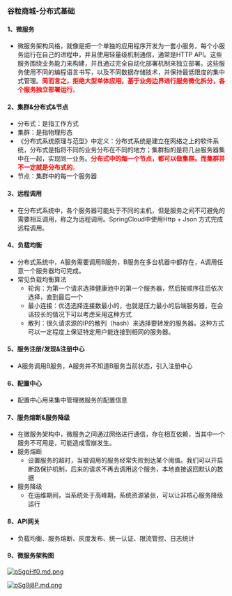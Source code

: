 ### 谷粒商城-分布式基础



#### 1、微服务

* 微服务架构风格，就像是把一个单独的应用程序开发为一套小服务，每个小服务运行在自己的进程中，并且使用轻量级机制通信，通常是HTTP API。这些服务围绕业务能力来构建，并且通过完全自动化部署机制来独立部署。这些服务使用不同的编程语言书写，以及不同数据存储技术，并保持最低限度的集中式管理。<font color='red'>**简而言之，拒绝大型单体应用，基于业务边界进行服务微化拆分，各个服务独立部署运行**。</font>

#### 2、集群&分布式&节点

* 分布式：是指工作方式
* 集群：是指物理形态
* 《分布式系统原理与范型》中定义：分布式系统是建立在网络之上的软件系统，分布式是指将不同的业务分布在不同的地方；集群指的是将几台服务器集中在一起，实现同一业务。<font color='red'>**分布式中的每一个节点，都可以做集群。而集群并不一定就是分布式的**。</font>
* 节点：集群中的每一个服务器

#### 3、远程调用

* 在分布式系统中，各个服务器可能处于不同的主机，但是服务之间不可避免的需要相互调用，称之为远程调用。SpringCloud中使用Http + Json 方式完成远程调用。

#### 4、负载均衡

* 分布式系统中，A服务需要调用B服务，B服务在多台机器中都存在，A调用任意一个服务器均可完成。
* 常见负载均衡算法
  * 轮询：为第一个请求选择健康池中的第一个服务器，然后按顺序往后依次选择，直到最后一个
  * 最小连接：优选选择连接数最小的，也就是压力最小的后端服务器，在会话较长的情况下可以考虑采用这种方式
  * 散列：很久请求源的IP的散列（hash）来选择要转发的服务器。这种方式可以一定程度上保证特定用户能连接到相同的服务器。

#### 5、服务注册/发现&注册中心

* A服务调用B服务，A服务并不知道B服务当前状态，引入注册中心

#### 6、配置中心

* 配置中心用来集中管理微服务的配置信息

#### 7、服务熔断&服务降级

* 在微服务架构中，微服务之间通过网络进行通信，存在相互依赖，当其中一个服务不可用是，可能造成雪崩发生。
* 服务熔断
  * 设置服务的超时，当被调用的服务经常失败到达某个阈值。我们可以开启断路保护机制，后来的请求不再去调用这个服务，本地直接返回默认的数据
* 服务降级
  * 在运维期间，当系统处于高峰期，系统资源紧张，可以让非核心服务降级运行

#### 8、API网关

* 负载均衡、服务熔断、灰度发布、统一认证、限流管控、日志统计

#### 9、微服务架构图

[![pSgpHf0.md.png](https://s1.ax1x.com/2023/02/06/pSgpHf0.md.png)](https://imgse.com/i/pSgpHf0)

  [![pSg9j8P.md.png](https://s1.ax1x.com/2023/02/06/pSg9j8P.md.png)](https://imgse.com/i/pSg9j8P)

  

